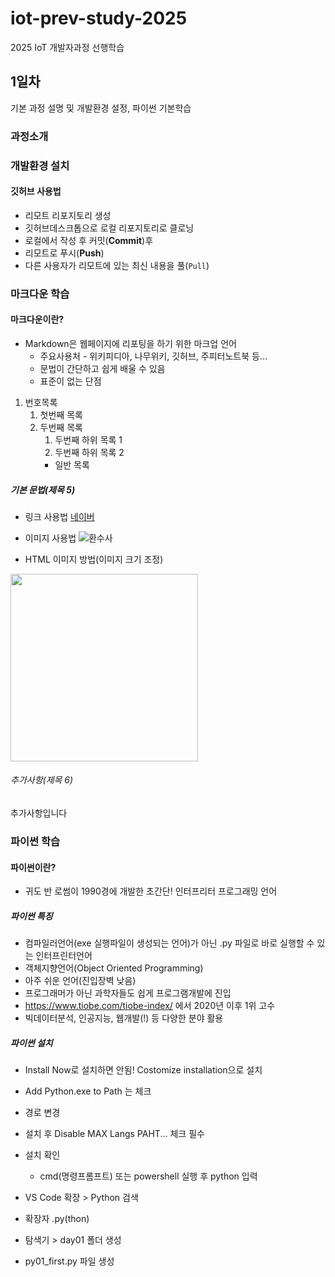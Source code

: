 # iot-prev-study-2025
2025 IoT 개발자과정 선행학습

## 1일차
기본 과정 설명 및 개발환경 설정, 파이썬 기본학습

### 과정소개

### 개발환경 설치

#### 깃허브 사용법
- 리모트 리포지토리 생성
- 깃허브데스크톱으로 로컬 리포지토리로 클로닝
- 로컬에서 작성 후 커밋(**Commit**)후
- 리모트로 푸시(**Push**)
- 다른 사용자가 리모트에 있는 최신 내용을 풀(`Pull`)

### 마크다운 학습

#### 마크다운이란?
- Markdown은 웹페이지에 리포팅을 하기 위한 마크업 언어
    - 주요사용처 - 위키피디아, 나무위키, 깃허브, 주피터노트북 등...
    - 문법이 간단하고 쉽게 배울 수 있음
    - 표준이 없는 단점

1. 번호목록
    1. 첫번째 목록
    2. 두번째 목록
        1. 두번째 하위 목록 1
        2. 두번째 하위 목록 2
        - 일반 목록

##### 기본 문법(제목 5)
- 링크 사용법
[네이버](https://www.naver.com)
- 이미지 사용법
![환수사](https://ssl.pstatic.net/melona/libs/1522/1522020/aa5b48b7e7f7e1e6d44c_20250109174152630.jpg)

- HTML 이미지 방법(이미지 크기 조정)
<img src="https://ssl.pstatic.net/melona/libs/1522/1522020/aa5b48b7e7f7e1e6d44c_20250109174152630.jpg" width="300">

###### 추가사항(제목 6)
추가사항입니다

### 파이썬 학습

#### 파이썬이란?
- 귀도 반 로썸이 1990경에 개발한 초간단! 인터프리터 프로그래밍 언어

##### 파이썬 특징
- 컴파일러언어(exe 실행파일이 생성되는 언어)가 아닌 .py 파일로 바로 실행할 수 있는 인터프린터언어
- 객체지향언어(Object Oriented Programming)
- 아주 쉬운 언어(진입장벽 낮음)
- 프로그래머가 아닌 과학자들도 쉽게 프로그램개발에 진입
- https://www.tiobe.com/tiobe-index/ 에서 2020년 이후 1위 고수
- 빅데이터분석, 인공지능, 웹개발(!) 등 다양한 분야 활용

##### 파이썬 설치
- Install Now로 설치하면 안됨! Costomize installation으로 설치
- Add Python.exe to Path 는 체크
- 경로 변경
- 설치 후 Disable MAX Langs PAHT... 체크 필수
- 설치 확인
    - cmd(명령프롬프트) 또는 powershell 실행 후 python 입력

- VS Code 확장 > Python 검색
- 확장자 .py(thon)
- 탐색기 > day01 폴더 생성
- py01_first.py 파일 생성